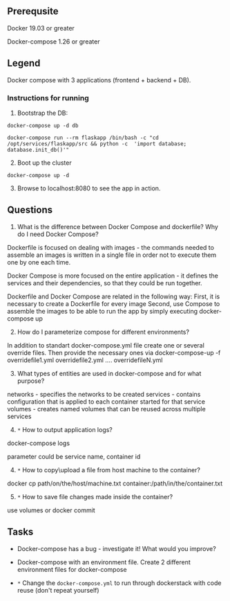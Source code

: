 ## Prerequsite

Docker 19.03 or greater

Docker-compose 1.26 or greater

## Legend

Docker compose with 3 applications (frontend + backend + DB).

### Instructions for running

1. Bootstrap the DB:

`docker-compose up -d db`

`docker-compose run --rm flaskapp /bin/bash -c "cd /opt/services/flaskapp/src && python -c  'import database; database.init_db()'"`

2. Boot up the cluster

`docker-compose up -d`

3. Browse to localhost:8080 to see the app in action.

## Questions

1. What is the difference between Docker Compose and dockerfile? Why do I need Docker Compose?

Dockerfile is focused on dealing with images - the commands needed to assemble an images is written in a single file in order not to execute them one by one each time.

Docker Compose is more focused on the entire application - it defines the services and their dependencies, so that they could be run together.

Dockerfile and Docker Compose are related in the following way:
First, it is necessary to create a Dockerfile for every image
Second, use Compose to assemble the images to be able to run the app by simply executing docker-compose up

2. How do I parameterize compose for different environments?

In addition to standart docker-compose.yml file create one or several override files. Then provide the necessary ones via docker-compose-up -f overridefile1.yml overridefile2.yml .... overridefileN.yml

3. What types of entities are used in docker-compose and for what purpose?

networks - specifies the networks to be created
services - contains configuration that is applied to each container started for that service
volumes - creates named volumes that can be reused across multiple services

4. `*` How to output application logs?

docker-compose logs <parameter>

parameter could be service name, container id

4. `*` How to copy\upload a file from host machine to the container?

docker cp path/on/the/host/machine.txt container:/path/in/the/container.txt

5. `*` How to save file changes made inside the container?

use volumes or docker commit


## Tasks

* Docker-compose has a bug - investigate it! What would you improve?

* Docker-compose with an environment file. Create 2 different environment files for docker-compose

* `*` Change the `docker-compose.yml` to run through dockerstack with code reuse (don't repeat yourself)

